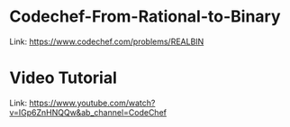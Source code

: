 # Codechef-From-Rational-to-Binary
Link: https://www.codechef.com/problems/REALBIN
# Video Tutorial
Link: https://www.youtube.com/watch?v=IGp6ZnHNQQw&ab_channel=CodeChef
